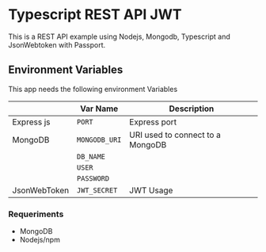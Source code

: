 # Typescript REST API JWT
This is a REST API example using Nodejs, Mongodb, Typescript and JsonWebtoken with Passport.
## Environment Variables
This app needs the following environment Variables

|                |Var Name                       |Description                   |
|----------------|-------------------------------|------------------------------|
|Express js      |`PORT`                         |Express port                  |
|MongoDB         |`MONGODB_URI`                  |URI used to connect to a MongoDB|
|                |`DB_NAME` 
|                |`USER`                      
|                |`PASSWORD`                   
|JsonWebToken    |`JWT_SECRET`                   |JWT Usage                     |   

### Requeriments
- MongoDB
- Nodejs/npm
